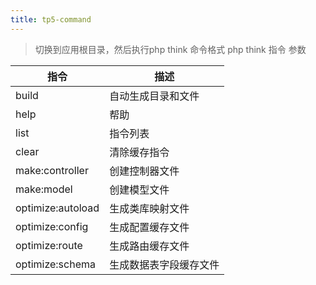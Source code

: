 ```yaml
---
title: tp5-command
---
```

> 切换到应用根目录，然后执行php think
    命令格式 php think 指令 参数

<table>
    <thead>
        <tr><th>指令</th><th>描述</th></tr></thead>
    <tbody>
        <tr><td>build</td><td>自动生成目录和文件</td></tr>
        <tr><td>help</td><td>帮助</td></tr><tr><td>list</td><td>指令列表</td></tr>
        <tr><td>clear</td><td>清除缓存指令</td></tr><tr><td>make:controller</td><td>创建控制器文件</td></tr>
        <tr><td>make:model</td><td>创建模型文件</td></tr><tr><td>optimize:autoload</td><td>生成类库映射文件</td></tr>
        <tr><td>optimize:config</td><td>生成配置缓存文件</td></tr><tr><td>optimize:route</td><td>生成路由缓存文件</td></tr>
        <tr><td>optimize:schema</td><td>生成数据表字段缓存文件</td></tr>
    </tbody>
</table>